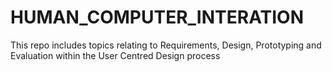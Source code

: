 # HUMAN_COMPUTER_INTERATION
This repo includes topics relating to Requirements, Design, Prototyping and Evaluation within the User Centred Design process
